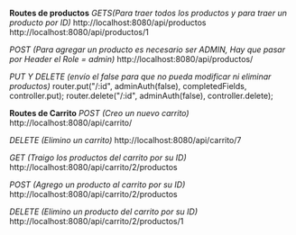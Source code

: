 **Routes de productos**
*GETS(Para traer todos los productos y para traer un producto por ID)*
http://localhost:8080/api/productos
http://localhost:8080/api/productos/1

*POST (Para agregar un producto es necesario ser ADMIN, Hay que pasar por Header el Role = admin)*
http://localhost:8080/api/productos/

*PUT Y DELETE (envío el false para que no pueda modificar ni eliminar productos)*
router.put("/:id", adminAuth(false), completedFields, controller.put);
router.delete("/:id", adminAuth(false), controller.delete);


**Routes de Carrito**
*POST (Creo un nuevo carrito)*
http://localhost:8080/api/carrito/

*DELETE (Elimino un carrito)*
http://localhost:8080/api/carrito/7

*GET (Traigo los productos del carrito por su ID)*
http://localhost:8080/api/carrito/2/productos

*POST (Agrego un producto al carrito por su ID)*
http://localhost:8080/api/carrito/2/productos

*DELETE (Elimino un producto del carrito por su ID)*
http://localhost:8080/api/carrito/2/productos/1